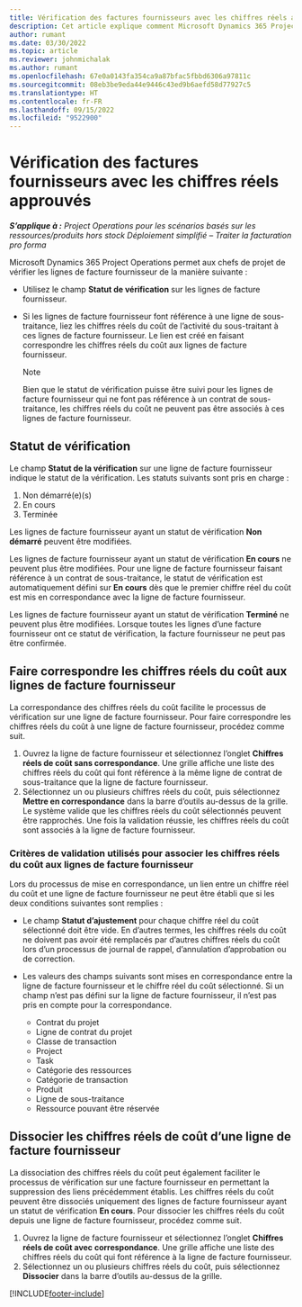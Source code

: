 ```yaml
---
title: Vérification des factures fournisseurs avec les chiffres réels approuvés
description: Cet article explique comment Microsoft Dynamics 365 Project Operations permet aux chefs de projet de vérifier les factures des fournisseurs avec les chiffres réels qui ont été approuvés au fur et à mesure que les sous-traitants ont effectué le travail et enregistré le temps, ainsi que les dépenses et les matériaux utilisés par les membres de l’équipe de projet.
author: rumant
ms.date: 03/30/2022
ms.topic: article
ms.reviewer: johnmichalak
ms.author: rumant
ms.openlocfilehash: 67e0a0143fa354ca9a87bfac5fbbd6306a97811c
ms.sourcegitcommit: 08eb3be9eda44e9446c43ed9b6aefd58d77927c5
ms.translationtype: HT
ms.contentlocale: fr-FR
ms.lasthandoff: 09/15/2022
ms.locfileid: "9522900"
---
```

# <a name="verification-of-vendor-invoices-with-approved-actuals"></a>Vérification des factures fournisseurs avec les chiffres réels approuvés

_**S’applique à :** Project Operations pour les scénarios basés sur les ressources/produits hors stock Déploiement simplifié – Traiter la facturation pro forma_

Microsoft Dynamics 365 Project Operations permet aux chefs de projet de vérifier les lignes de facture fournisseur de la manière suivante :

- Utilisez le champ **Statut de vérification** sur les lignes de facture fournisseur.
- Si les lignes de facture fournisseur font référence à une ligne de sous-traitance, liez les chiffres réels du coût de l’activité du sous-traitant à ces lignes de facture fournisseur. Le lien est créé en faisant correspondre les chiffres réels du coût aux lignes de facture fournisseur.

    > [!NOTE]
    > Bien que le statut de vérification puisse être suivi pour les lignes de facture fournisseur qui ne font pas référence à un contrat de sous-traitance, les chiffres réels du coût ne peuvent pas être associés à ces lignes de facture fournisseur.

## <a name="verification-status"></a>Statut de vérification

Le champ **Statut de la vérification** sur une ligne de facture fournisseur indique le statut de la vérification. Les statuts suivants sont pris en charge :

1. Non démarré(e)(s)
2. En cours
3. Terminée

Les lignes de facture fournisseur ayant un statut de vérification **Non démarré** peuvent être modifiées.

Les lignes de facture fournisseur ayant un statut de vérification **En cours** ne peuvent plus être modifiées. Pour une ligne de facture fournisseur faisant référence à un contrat de sous-traitance, le statut de vérification est automatiquement défini sur **En cours** dès que le premier chiffre réel du coût est mis en correspondance avec la ligne de facture fournisseur.

Les lignes de facture fournisseur ayant un statut de vérification **Terminé** ne peuvent plus être modifiées. Lorsque toutes les lignes d’une facture fournisseur ont ce statut de vérification, la facture fournisseur ne peut pas être confirmée.

## <a name="match-cost-actuals-to-vendor-invoice-lines"></a>Faire correspondre les chiffres réels du coût aux lignes de facture fournisseur

La correspondance des chiffres réels du coût facilite le processus de vérification sur une ligne de facture fournisseur. Pour faire correspondre les chiffres réels du coût à une ligne de facture fournisseur, procédez comme suit.

1. Ouvrez la ligne de facture fournisseur et sélectionnez l’onglet **Chiffres réels de coût sans correspondance**. Une grille affiche une liste des chiffres réels du coût qui font référence à la même ligne de contrat de sous-traitance que la ligne de facture fournisseur.
2. Sélectionnez un ou plusieurs chiffres réels du coût, puis sélectionnez **Mettre en correspondance** dans la barre d’outils au-dessus de la grille. Le système valide que les chiffres réels du coût sélectionnés peuvent être rapprochés. Une fois la validation réussie, les chiffres réels du coût sont associés à la ligne de facture fournisseur.

### <a name="validation-criteria-that-are-used-to-link-cost-actuals-to-vendor-invoice-lines"></a>Critères de validation utilisés pour associer les chiffres réels du coût aux lignes de facture fournisseur

Lors du processus de mise en correspondance, un lien entre un chiffre réel du coût et une ligne de facture fournisseur ne peut être établi que si les deux conditions suivantes sont remplies :

- Le champ **Statut d’ajustement** pour chaque chiffre réel du coût sélectionné doit être vide. En d’autres termes, les chiffres réels du coût ne doivent pas avoir été remplacés par d’autres chiffres réels du coût lors d’un processus de journal de rappel, d’annulation d’approbation ou de correction.
- Les valeurs des champs suivants sont mises en correspondance entre la ligne de facture fournisseur et le chiffre réel du coût sélectionné. Si un champ n’est pas défini sur la ligne de facture fournisseur, il n’est pas pris en compte pour la correspondance.

    - Contrat du projet
    - Ligne de contrat du projet
    - Classe de transaction
    - Project
    - Task
    - Catégorie des ressources
    - Catégorie de transaction
    - Produit
    - Ligne de sous-traitance
    - Ressource pouvant être réservée

## <a name="unmatch-cost-actuals-from-a-vendor-invoice-line"></a>Dissocier les chiffres réels de coût d’une ligne de facture fournisseur

La dissociation des chiffres réels du coût peut également faciliter le processus de vérification sur une facture fournisseur en permettant la suppression des liens précédemment établis. Les chiffres réels du coût peuvent être dissociés uniquement des lignes de facture fournisseur ayant un statut de vérification **En cours**. Pour dissocier les chiffres réels du coût depuis une ligne de facture fournisseur, procédez comme suit.

1. Ouvrez la ligne de facture fournisseur et sélectionnez l’onglet **Chiffres réels de coût avec correspondance**. Une grille affiche une liste des chiffres réels du coût qui font référence à la ligne de facture fournisseur.
2. Sélectionnez un ou plusieurs chiffres réels du coût, puis sélectionnez **Dissocier** dans la barre d’outils au-dessus de la grille.

[!INCLUDE[footer-include](../../includes/footer-banner.md)]
